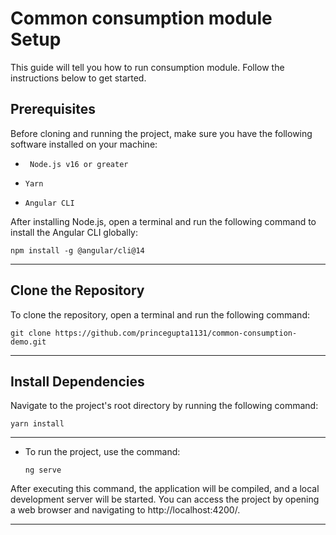 # Common consumption module Setup

This guide will tell you how to run consumption module. Follow the instructions below to get started.

## Prerequisites
Before cloning and running the project, make sure you have the following software installed on your machine:

- `` Node.js v16 or greater``

- ``Yarn``

- ``Angular CLI``

After installing Node.js, open a terminal and run the following command to install the Angular CLI globally:
```
npm install -g @angular/cli@14
```
---

## Clone the Repository
To clone the repository, open a terminal and run the following command:
```
git clone https://github.com/princegupta1131/common-consumption-demo.git
```
---
## Install Dependencies
Navigate to the project's root directory by running the following command:
```
yarn install
```
---


- To run the  project, use the command:

    ```
    ng serve
    ```
After executing this command, the application will be compiled, and a local development server will be started. You can access the project by opening a web browser and navigating to http://localhost:4200/.

---
